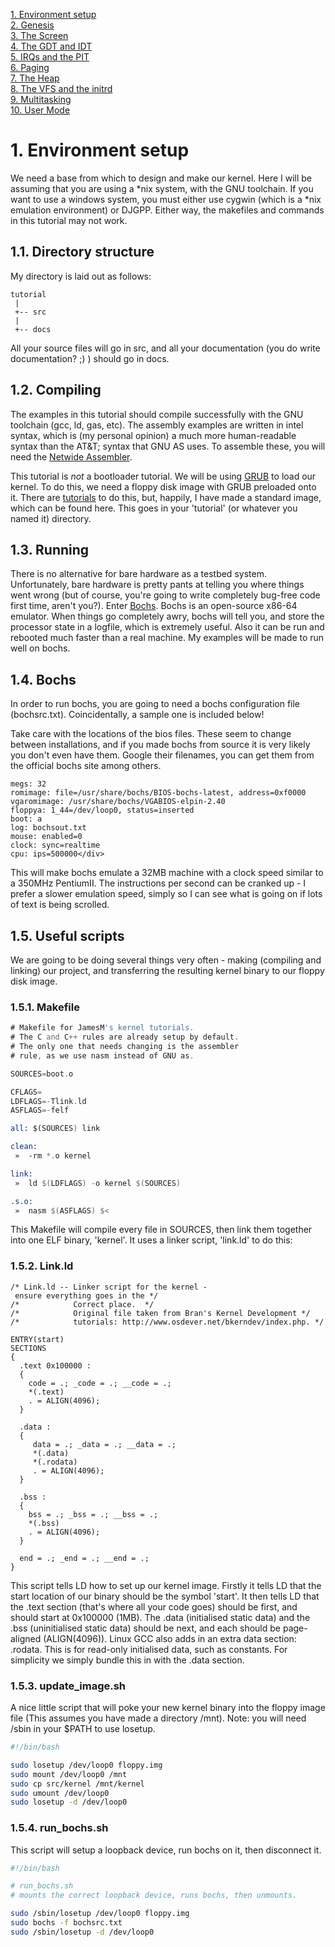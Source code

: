 [1\. Environment setup](jamesmolloy01.md)  
[2\. Genesis](jamesmolloy02.md)  
[3\. The Screen](jamesmolloy03.md)  
[4\. The GDT and IDT](jamesmolloy04.md)  
[5\. IRQs and the PIT](jamesmolloy05.md)  
[6\. Paging](jamesmolloy06.md)  
[7\. The Heap](jamesmolloy07.md)  
[8\. The VFS and the initrd](jamesmolloy08.md)  
[9\. Multitasking](jamesmolloy09.md)  
[10\. User Mode](jamesmolloy10.md)  

# 1\. Environment setup

We need a base from which to design and make our kernel. Here I will be assuming that you are using a *nix system, with the GNU toolchain. If you want to use a windows system, you must either use cygwin (which is a *nix emulation environment) or DJGPP. Either way, the makefiles and commands in this tutorial may not work.

## 1.1\. Directory structure

My directory is laid out as follows:

```
tutorial  
 |  
 +-- src  
 |  
 +-- docs
```

All your source files will go in src, and all your documentation (you do write documentation? ;) ) should go in docs.

## 1.2\. Compiling

The examples in this tutorial should compile successfully with the GNU toolchain (gcc, ld, gas, etc). The assembly examples are written in intel syntax, which is (my personal opinion) a much more human-readable syntax than the AT&T; syntax that GNU AS uses. To assemble these, you will need the [Netwide Assembler](http://nasm.sourceforge.net/).

This tutorial is _not_ a bootloader tutorial. We will be using [GRUB](http://www.gnu.org/software/grub) to load our kernel. To do this, we need a floppy disk image with GRUB preloaded onto it. There are [tutorials](tutorials) to do this, but, happily, I have made a standard image, which can be found here. This goes in your 'tutorial' (or whatever you named it) directory.

## 1.3\. Running

There is no alternative for bare hardware as a testbed system. Unfortunately, bare hardware is pretty pants at telling you where things went wrong (but of course, you're going to write completely bug-free code first time, aren't you?). Enter [Bochs](http://www.bochs.sourceforge.net/). Bochs is an open-source x86-64 emulator. When things go completely awry, bochs will tell you, and store the processor state in a logfile, which is extremely useful. Also it can be run and rebooted much faster than a real machine. My examples will be made to run well on bochs.

## 1.4\. Bochs

In order to run bochs, you are going to need a bochs configuration file (bochsrc.txt). Coincidentally, a sample one is included below!

Take care with the locations of the bios files. These seem to change between installations, and if you made bochs from source it is very likely you don't even have them. Google their filenames, you can get them from the official bochs site among others.

```
megs: 32  
romimage: file=/usr/share/bochs/BIOS-bochs-latest, address=0xf0000  
vgaromimage: /usr/share/bochs/VGABIOS-elpin-2.40  
floppya: 1_44=/dev/loop0, status=inserted  
boot: a  
log: bochsout.txt  
mouse: enabled=0  
clock: sync=realtime  
cpu: ips=500000</div>
```

This will make bochs emulate a 32MB machine with a clock speed similar to a 350MHz PentiumII. The instructions per second can be cranked up - I prefer a slower emulation speed, simply so I can see what is going on if lots of text is being scrolled.

## 1.5\. Useful scripts

We are going to be doing several things very often - making (compiling and linking) our project, and transferring the resulting kernel binary to our floppy disk image.

### 1.5.1\. Makefile

```asm
# Makefile for JamesM's kernel tutorials.
# The C and C++ rules are already setup by default.
# The only one that needs changing is the assembler
# rule, as we use nasm instead of GNU as.

SOURCES=boot.o

CFLAGS=
LDFLAGS=-Tlink.ld
ASFLAGS=-felf

all: $(SOURCES) link 

clean:
 »  -rm *.o kernel

link:
 »  ld $(LDFLAGS) -o kernel $(SOURCES)

.s.o:
 »  nasm $(ASFLAGS) $<
```

This Makefile will compile every file in SOURCES, then link them together into one ELF binary, 'kernel'. It uses a linker script, 'link.ld' to do this:

### 1.5.2\. Link.ld

```link
/* Link.ld -- Linker script for the kernel - ensure everything goes in the */  
/*            Correct place.  */  
/*            Original file taken from Bran's Kernel Development */  
/*            tutorials: http://www.osdever.net/bkerndev/index.php. */  

ENTRY(start)  
SECTIONS  
{  
  .text 0x100000 :  
  {  
    code = .; _code = .; __code = .;  
    *(.text)  
    . = ALIGN(4096);  
  }  

  .data :  
  {  
     data = .; _data = .; __data = .;  
     *(.data)  
     *(.rodata)  
     . = ALIGN(4096);  
  }  

  .bss :  
  {  
    bss = .; _bss = .; __bss = .;  
    *(.bss)  
    . = ALIGN(4096);  
  }  

  end = .; _end = .; __end = .;  
}
```

This script tells LD how to set up our kernel image. Firstly it tells LD that the start location of our binary should be the symbol 'start'. It then tells LD that the .text section (that's where all your code goes) should be first, and should start at 0x100000 (1MB). The .data (initialised static data) and the .bss (uninitialised static data) should be next, and each should be page-aligned (ALIGN(4096)). Linux GCC also adds in an extra data section: .rodata. This is for read-only initialised data, such as constants. For simplicity we simply bundle this in with the .data section.

### 1.5.3\. update_image.sh

A nice little script that will poke your new kernel binary into the floppy image file (This assumes you have made a directory /mnt). Note: you will need /sbin in your $PATH to use losetup.

```bash
#!/bin/bash

sudo losetup /dev/loop0 floppy.img
sudo mount /dev/loop0 /mnt
sudo cp src/kernel /mnt/kernel
sudo umount /dev/loop0
sudo losetup -d /dev/loop0
```

### 1.5.4\. run_bochs.sh

This script will setup a loopback device, run bochs on it, then disconnect it.

```bash
#!/bin/bash

# run_bochs.sh
# mounts the correct loopback device, runs bochs, then unmounts.

sudo /sbin/losetup /dev/loop0 floppy.img
sudo bochs -f bochsrc.txt
sudo /sbin/losetup -d /dev/loop0
```